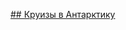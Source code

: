 <a href="https://lutomskaya.github.io/lutomskaya-Cruise-to-Antarctica.github.io/"> ## Круизы в Антарктику </a>
